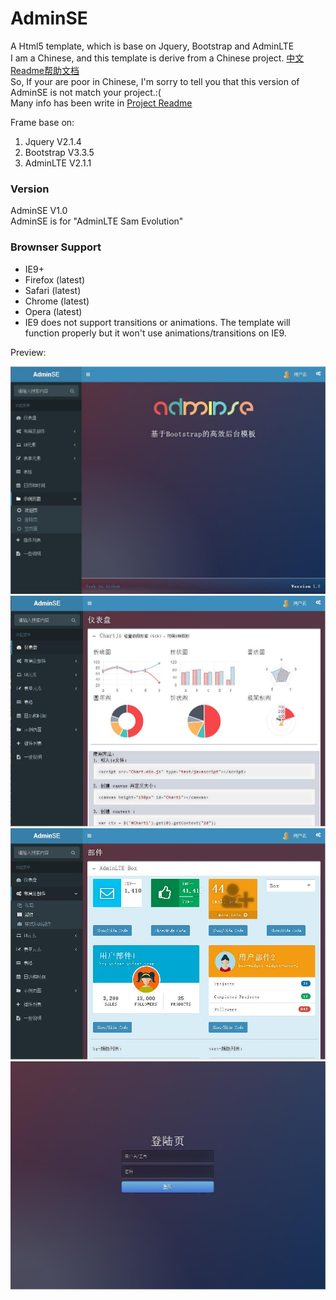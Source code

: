 #  AdminSE

A Html5 template, which is base on Jquery, Bootstrap and AdminLTE   
I am a Chinese, and this template is derive from a Chinese project. [中文Readme帮助文档](README-zh.md)  
So, If your are poor in Chinese, I'm sorry to tell you that this version of AdminSE is not match your project.:(  
Many info has been write in [Project Readme](Pages/Readme.html)  

Frame base on:  
1. Jquery V2.1.4  
2. Bootstrap V3.3.5  
3. AdminLTE V2.1.1  
  


### Version
AdminSE V1.0  
AdminSE is for "AdminLTE Sam Evolution"  
  


### Brownser Support
* IE9+  
* Firefox (latest)  
* Safari (latest)  
* Chrome (latest)  
* Opera (latest)  
* IE9 does not support transitions or animations. The template will function properly but it won't use animations/transitions on IE9.  
  


Preview:  
  
![](https://github.com/huangjunse/AdminSE/raw/master/Snapshot/01_Welcome.jpg)  
![](https://github.com/huangjunse/AdminSE/raw/master/Snapshot/02_Dashboard.jpg)  
![](https://github.com/huangjunse/AdminSE/raw/master/Snapshot/03_Widgets.jpg)  
![](https://github.com/huangjunse/AdminSE/raw/master/Snapshot/04_Login.jpg)  
